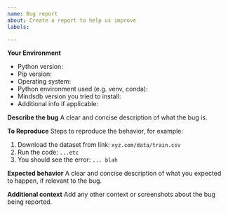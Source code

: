```yaml
---
name: Bug report
about: Create a report to help us improve
labels:

---
```


**Your Environment**

* Python version:
* Pip version:
* Operating system:
* Python environment used (e.g. venv, conda):
* Mindsdb version you tried to install:
* Additional info if applicable:

**Describe the bug**
A clear and concise description of what the bug is.

**To Reproduce**
Steps to reproduce the behavior, for example:
1. Download the dataset from link: `xyz.com/data/train.csv`
2. Run the code: `...etc`
3. You should see the error: `... blah`

**Expected behavior**
A clear and concise description of what you expected to happen, if relevant to the bug.

**Additional context**
Add any other context or screenshots about the bug being reported.